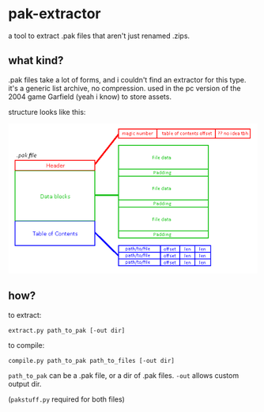 # pak-extractor
a tool to extract .pak files that aren't just renamed .zips.

## what kind?
.pak files take a lot of forms, and i couldn't find an extractor for this type. it's a generic list archive, no compression.
used in the pc version of the 2004 game Garfield (yeah i know) to store assets.

structure looks like this:

![structure image](structure.png)

## how?
to extract:
```
extract.py path_to_pak [-out dir]
```

to compile:
```
compile.py path_to_pak path_to_files [-out dir]
```

```path_to_pak``` can be a .pak file, or a dir of .pak files. ```-out``` allows custom output dir.

(```pakstuff.py``` required for both files)
